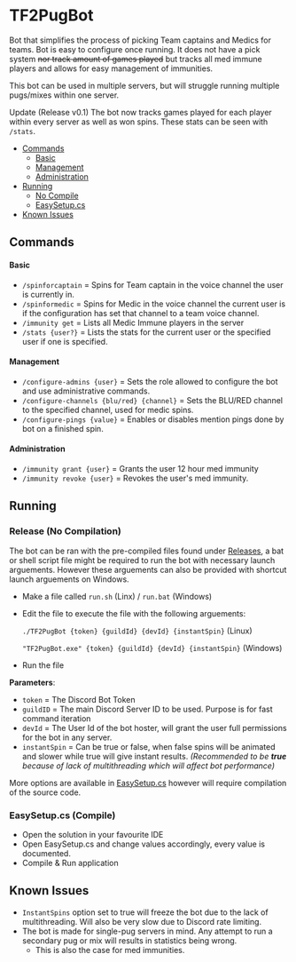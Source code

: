 # TF2PugBot

Bot that simplifies the process of picking Team captains and Medics for teams. Bot is easy to configure once running.
It does not have a pick system ~~nor track amount of games played~~ but tracks all med immune players and allows for easy management of immunities.

This bot can be used in multiple servers, but will struggle running multiple pugs/mixes within one server.

Update (Release v0.1)
The bot now tracks games played for each player within every server as well as won spins. These stats can be seen with `/stats`. 

* [Commands](#commands)
  * [Basic](#basic)
  * [Management](#management)
  * [Administration](#administration)
* [Running](#running)
  * [No Compile](#release-no-compilation)     
  * [EasySetup.cs](#easysetupcs-compile)
* [Known Issues](#known-issues)

## Commands

#### Basic
* `/spinforcaptain`   = Spins for Team captain in the voice channel the user is currently in.
* `/spinformedic`     = Spins for Medic in the voice channel the current user is if the configuration has set that channel to a team voice channel.
* `/immunity get`     = Lists all Medic Immune players in the server
* `/stats {user?}`    = Lists the stats for the current user or the specified user if one is specified.

#### Management
* `/configure-admins {user}`                 = Sets the role allowed to configure the bot and use administrative commands.
* `/configure-channels {blu/red} {channel}`  = Sets the BLU/RED channel to the specified channel, used for medic spins.
* `/configure-pings {value}`                 = Enables or disables mention pings done by bot on a finished spin. 

#### Administration
* `/immunity grant {user}` = Grants the user 12 hour med immunity
* `/immunity revoke {user}` = Revokes the user's med immunity.


## Running

### Release (No Compilation)

The bot can be ran with the pre-compiled files found under [Releases](https://github.com/OlivierDotNet/TF2PugBot/releases), a bat or shell script file might be required to run the bot with necessary launch arguements. However these arguements can also be provided with shortcut launch arguements on Windows.

* Make a file called `run.sh` (Linx) / `run.bat` (Windows)
* Edit the file to execute the file with the following arguements:
  
  `./TF2PugBot {token} {guildId} {devId} {instantSpin}` (Linux)

  `"TF2PugBot.exe" {token} {guildId} {devId} {instantSpin}` (Windows)

* Run the file

**Parameters**:
* `token`       = The Discord Bot Token
* `guildID`     = The main Discord Server ID to be used. Purpose is for fast command iteration
* `devId`       = The User Id of the bot hoster, will grant the user full permissions for the bot in any server.
* `instantSpin` = Can be true or false, when false spins will be animated and slower while true will give instant results. *(Recommended to be **true** because of lack of multithreading which will affect bot performance)*

More options are available in [EasySetup.cs](https://github.com/OlivierDotNet/TF2PugBot/blob/main/EasySetup.cs) however will require compilation of the source code.

### EasySetup.cs (Compile)

* Open the solution in your favourite IDE
* Open EasySetup.cs and change values accordingly, every value is documented.
* Compile & Run application

## Known Issues

* `InstantSpins` option set to true will freeze the bot due to the lack of multithreading. Will also be very slow due to Discord rate limiting.
* The bot is made for single-pug servers in mind. Any attempt to run a secondary pug or mix will results in statistics being wrong.
  * This is also the case for med immunities.
